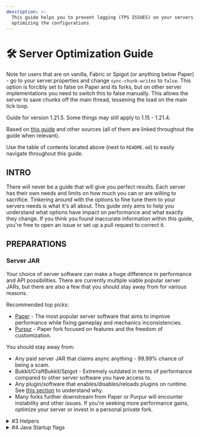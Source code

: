 ```yaml
---
description: >-
  This guide helps you to prevent lagging (TPS ISSUES) on your servers by
  optimizing the configurations
---
```


# 🛠️ Server Optimization Guide

Note for users that are on vanilla, Fabric or Spigot (or anything below Paper) - go to your server.properties and change `sync-chunk-writes` to `false`. This option is forcibly set to false on Paper and its forks, but on other server implementations you need to switch this to false manually. This allows the server to save chunks off the main thread, lessening the load on the main tick loop.

Guide for version 1.21.5. Some things may still apply to 1.15 - 1.21.4.

Based on [this guide](https://www.spigotmc.org/threads/guide-server-optimization%E2%9A%A1.283181/) and other sources (all of them are linked throughout the guide when relevant).

Use the table of contents located above (next to `README.md`) to easily navigate throughout this guide.

## INTRO

There will never be a guide that will give you perfect results. Each server has their own needs and limits on how much you can or are willing to sacrifice. Tinkering around with the options to fine tune them to your servers needs is what it's all about. This guide only aims to help you understand what options have impact on performance and what exactly they change. If you think you found inaccurate information within this guide, you're free to open an issue or set up a pull request to correct it.

## PREPARATIONS

### Server JAR

Your choice of server software can make a huge difference in performance and API possibilities. There are currently multiple viable popular server JARs, but there are also a few that you should stay away from for various reasons.

Recommended top picks:

* [Paper](https://github.com/PaperMC/Paper) - The most popular server software that aims to improve performance while fixing gameplay and mechanics inconsistencies.
* [Purpur](https://github.com/PurpurMC/Purpur) - Paper fork focused on features and the freedom of customization.

You should stay away from:

* Any paid server JAR that claims async anything - 99.99% chance of being a scam.
* Bukkit/CraftBukkit/Spigot - Extremely outdated in terms of performance compared to other server software you have access to.
* Any plugin/software that enables/disables/reloads plugins on runtime. See [this section](https://github.com/YouHaveTrouble/minecraft-optimization#plugins-enablingdisabling-other-plugins) to understand why.
* Many forks further downstream from Paper or Purpur will encounter instability and other issues. If you're seeking more performance gains, optimize your server or invest in a personal private fork.



<details>

<summary>#3 Helpers</summary>

`Good starting value: true`

Enable this to hide ores from x-rayers. For detailed configuration of this feature check out [Configuring Anti-Xray](https://docs.papermc.io/paper/anti-xray). Enabling this will actually decrease performance, however it is much more efficient than any anti-xray plugin. In most cases the performance impact will be negligible.

**nether-ceiling-void-damage-height**



`Good starting value: 127`

If this option is greater that `0`, players above the set y level will be damaged as if they were in the void. This will prevent players from using the nether roof. Vanilla nether is 128 blocks tall, so you should probably set it to `127`. If you modify the height of the nether in any way you should set this to `[your_nether_height] - 1`.

\
\


</details>

<details>

<summary>#4 Java Startup flags</summary>

## Java startup flags



[Vanilla Minecraft and Minecraft server software in version 1.20.5+ requires Java 21 or higher](https://docs.papermc.io/java-install-update). Oracle has changed their licensing, and there is no longer a compelling reason to get your java from them. Recommended vendors are [Adoptium](https://adoptium.net/) and [Amazon Corretto](https://aws.amazon.com/corretto/). Alternative JVM implementations such as OpenJ9 or GraalVM can work, however they are not supported by Paper and have been known to cause issues, therefore they are not currently recommended.

Your garbage collector can be configured to reduce lag spikes caused by big garbage collector tasks. You can find startup flags optimized for Minecraft servers [here](https://docs.papermc.io/paper/aikars-flags) [`SOG`](https://www.spigotmc.org/threads/guide-server-optimization%E2%9A%A1.283181/). Keep in mind that this recommendation will not work on alternative JVM implementations. It's recommended to use the [flags.sh](https://flags.sh/) startup flags generator to get the correct startup flags for your server

In addition, adding the beta flag `--add-modules=jdk.incubator.vector` before `-jar` in your startup flags can improve performance. This flag enables Pufferfish to use SIMD instructions on your CPU, making some maths faster. Currently, it's only used for making rendering in game plugin maps (like imageonmaps) possibly 8 times faster.

</details>
